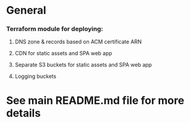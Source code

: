 # General

<h3> Terraform module for deploying: </h3>

1. DNS zone & records based on ACM certificate ARN

2. CDN for static assets and SPA web app

3. Separate S3 buckets for static assets and SPA web app

4. Logging buckets


# See main README.md file for more details